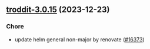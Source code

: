 

## [troddit-3.0.15](https://github.com/truecharts/charts/compare/troddit-3.0.14...troddit-3.0.15) (2023-12-23)

### Chore

- update helm general non-major by renovate ([#16373](https://github.com/truecharts/charts/issues/16373))
  
  